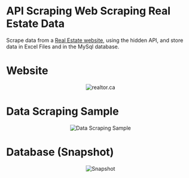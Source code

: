 # API Scraping Web Scraping Real Estate Data 

Scrape data from a [Real Estate website](https://www.realtor.ca/), using the hidden API, and store data in Excel Files and in the MySql database.


# Website
<div align= "center">

  ![realtor.ca](https://github.com/Abdelrhman2022/API-Scraping-Web-Scraping-Real-Estate-Data/blob/main/realtor.JPG)

</div>

# Data Scraping Sample



<div align= "center">

  ![Data Scraping Sample](https://github.com/Abdelrhman2022/API-Scraping-Web-Scraping-Real-Estate-Data/blob/main/Data%20scraping%20Sample.JPG)

</div>


# Database (Snapshot)



<div align= "center">

  ![Snapshot](https://github.com/Abdelrhman2022/API-Scraping-Web-Scraping-Real-Estate-Data/blob/main/Database.JPG)

</div>
